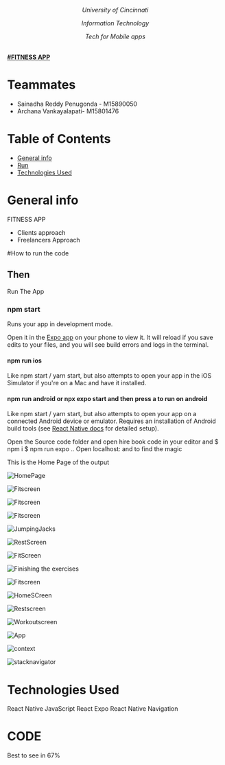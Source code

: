 *<p align="center"> University of Cincinnati </p>*
*<p align="center"> Information Technology  </p>*
*<p align="center"> Tech for Mobile apps  </p> <br />*
**<a align="center" href="https://dbms2704.herokuapp.com/">
#FITNESS APP
</a>**

# Teammates
- Sainadha Reddy Penugonda - M15890050  
- Archana Vankayalapati- M15801476

# Table of Contents
- [General info](#desc)
- [Run](#run)
- [Technologies Used](#pre)

<a name="desc"></a>
# General info
FITNESS APP
- Clients approach
- Freelancers Approach

<a name="run"></a>
#How to run the code

## Then

Run The App

### npm start

Runs your app in development mode.

Open it in the [Expo app](https://expo.io) on your phone to view it. It will reload if you save edits to your files, and you will see build errors and logs in the terminal.

#### npm run ios

Like npm start / yarn start, but also attempts to open your app in the iOS Simulator if you're on a Mac and have it installed.

#### npm run android or npx expo start and then press a to run on android

Like npm start / yarn start, but also attempts to open your app on a connected Android device or emulator. Requires an installation of Android build tools (see [React Native docs](https://facebook.github.io/react-native/docs/getting-started.html) for detailed setup).


Open the Source code folder and open hire book code in your editor and
$ npm i
$ npm run expo ..
Open localhost: and to find the magic

This is the Home Page of the output

![HomePage](images/1.jpg)

![Fitscreen](images/2.jpg)

![Fitscreen](images/3.jpg)

![Fitscreen](images/4.jpg)

![JumpingJacks](images/5.jpg)

![RestScreen](images/6.jpg)

![FitScreen](images/7.jpg)

![Finishing the exercises](images/8.jpg)

![Fitscreen](images/9.jpg)

![HomeSCreen](images/10.jpg)

![Restscreen](images/11.jpg)

![Workoutscreen](images/12.jpg)

![App](images/13.jpg)

![context](images/14.jpg)

![stacknavigator](images/15.jpg)


<a name="pre"></a>
# Technologies Used
React Native
JavaScript
React
Expo
React Native Navigation



<a name="pre"></a>
# CODE
Best to see in 67%
